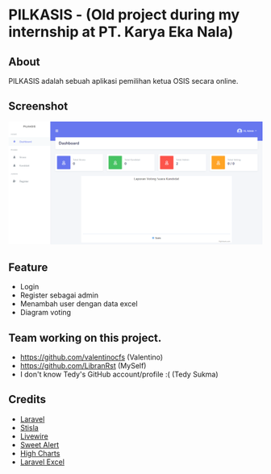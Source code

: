 # PILKASIS - (Old project during my internship at PT. Karya Eka Nala)

## About 

PILKASIS adalah sebuah aplikasi pemilihan ketua OSIS secara online.

## Screenshot
![Pilkasis Dashboard](https://github.com/valentinocfs/pilkasis/blob/main/public/img/dashboard.png?raw=true)

## Feature

- Login
- Register sebagai admin
- Menambah user dengan data excel
- Diagram voting  

## Team working on this project.
- https://github.com/valentinocfs (Valentino)
- https://github.com/LibranRst (MySelf)
- I don't know Tedy's GitHub account/profile :( (Tedy Sukma)

## Credits

- [Laravel](https://laravel.com)
- [Stisla](https://getstisla.com)
- [Livewire](https://laravel-livewire.com)
- [Sweet Alert](https://sweetalert.js.org)
- [High Charts](https://www.highcharts.com)
- [Laravel Excel](https://packagist.org/packages/maatwebsite/excel)



